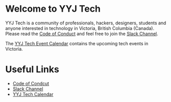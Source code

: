 # Welcome to YYJ Tech

YYJ Tech is a community of professionals, hackers, designers, students and anyone interested in technology
in Victoria, British Columbia (Canada). Please read the [Code of Conduct](https://github.com/yyjtech/code-of-conduct)
and feel free to join the [Slack Channel](https://joinyyjtechslack.herokuapp.com/).

The [YYJ Tech Event Calendar](https://calendar.google.com/calendar/embed?src=techyyj@gmail.com&ctz=America/Vancouver) contains the upcoming tech events in Victoria.

# Useful Links
* [Code of Condcut](https://github.com/yyjtech/code-of-conduct)
* [Slack Channel](https://joinyyjtechslack.herokuapp.com/)
* [YYJ Tech Calendar](https://calendar.google.com/calendar/embed?src=techyyj@gmail.com&ctz=America/Vancouver)
